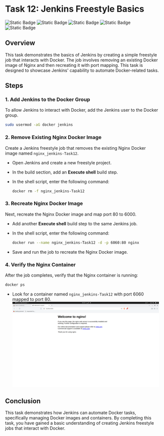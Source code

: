 # Task 12: Jenkins Freestyle Basics

![Static Badge](https://img.shields.io/badge/build-Ubuntu-brightgreen?style=flat&logo=ubuntu&label=Linux&labelColor=Orange&color=red) ![Static Badge](https://img.shields.io/badge/Docker-27.0.3-skyblue?style=flat&logo=docker&label=Docker) ![Static Badge](https://img.shields.io/badge/nginx-1.18.0-grey?style=flat&logo=nginx&label=nginx&labelColor=darkgreen&color=grey) ![Static Badge](https://img.shields.io/badge/jenkins-java%2017.0.12-brightred?style=flat&logo=jenkins&logoColor=darkred&label=jenkins&labelColor=grey&color=orange) ![Static Badge](https://img.shields.io/badge/Linux-Task12-Orange?style=flat&label=DevOps&labelColor=blue&color=gray)

## Overview

This task demonstrates the basics of Jenkins by creating a simple freestyle job that interacts with Docker. The job involves removing an existing Docker image of Nginx and then recreating it with port mapping. This task is designed to showcase Jenkins' capability to automate Docker-related tasks.

## Steps

### 1. Add Jenkins to the Docker Group
To allow Jenkins to interact with Docker, add the Jenkins user to the Docker group.

```bash
sudo usermod -aG docker jenkins
```

### 2. Remove Existing Nginx Docker Image

Create a Jenkins freestyle job that removes the existing Nginx Docker image named `nginx_jenkins-Task12`.

- Open Jenkins and create a new freestyle project.
- In the build section, add an **Execute shell** build step.
- In the shell script, enter the following command:

    ```bash
    docker rm -f nginx_jenkins-Task12
    ```

### 3. Recreate Nginx Docker Image

Next, recreate the Nginx Docker image and map port 80 to 6000.

- Add another **Execute shell** build step to the same Jenkins job.
- In the shell script, enter the following command:

    ```bash
    docker run --name nginx_jenkins-Task12 -d -p 6060:80 nginx
    ```

- Save and run the job to recreate the Nginx Docker image.

### 4. Verify the Nginx Container

After the job completes, verify that the Nginx container is running:

```bash
docker ps
```

- Look for a container named `nginx_jenkins-Task12` with port 6060 mapped to port 80.
![container-nginx](Task12_Part4.png)
## Conclusion

This task demonstrates how Jenkins can automate Docker tasks, specifically managing Docker images and containers. By completing this task, you have gained a basic understanding of creating Jenkins freestyle jobs that interact with Docker.
